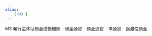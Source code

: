 ```yaml
---
alias:
    ['M3']
---
```

M3
        発行主体は預金取扱機関
        - 現金通貨
        - 預金通貨
        - 準通貨
        - 譲渡性預金